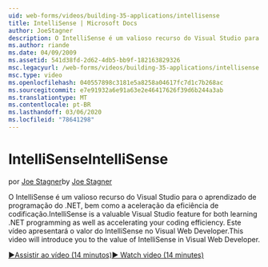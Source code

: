 ```yaml
---
uid: web-forms/videos/building-35-applications/intellisense
title: IntelliSense | Microsoft Docs
author: JoeStagner
description: O IntelliSense é um valioso recurso do Visual Studio para o aprendizado de programação do .NET, bem como a aceleração da eficiência de codificação. Este vídeo apresentará...
ms.author: riande
ms.date: 04/09/2009
ms.assetid: 541d38fd-2d62-4db5-bb9f-182163829326
msc.legacyurl: /web-forms/videos/building-35-applications/intellisense
msc.type: video
ms.openlocfilehash: 040557898c3181e5a8258a04617fc7d1c7b268ac
ms.sourcegitcommit: e7e91932a6e91a63e2e46417626f39d6b244a3ab
ms.translationtype: MT
ms.contentlocale: pt-BR
ms.lasthandoff: 03/06/2020
ms.locfileid: "78641298"
---
```

# <a name="intellisense"></a><span data-ttu-id="bc6e6-104">IntelliSense</span><span class="sxs-lookup"><span data-stu-id="bc6e6-104">IntelliSense</span></span>

<span data-ttu-id="bc6e6-105">por [Joe Stagner](https://github.com/JoeStagner)</span><span class="sxs-lookup"><span data-stu-id="bc6e6-105">by [Joe Stagner](https://github.com/JoeStagner)</span></span>

<span data-ttu-id="bc6e6-106">O IntelliSense é um valioso recurso do Visual Studio para o aprendizado de programação do .NET, bem como a aceleração da eficiência de codificação.</span><span class="sxs-lookup"><span data-stu-id="bc6e6-106">IntelliSense is a valuable Visual Studio feature for both learning .NET programming as well as accelerating your coding efficiency.</span></span> <span data-ttu-id="bc6e6-107">Este vídeo apresentará o valor do IntelliSense no Visual Web Developer.</span><span class="sxs-lookup"><span data-stu-id="bc6e6-107">This video will introduce you to the value of IntelliSense in Visual Web Developer.</span></span>

[<span data-ttu-id="bc6e6-108">&#9654;Assistir ao vídeo (14 minutos)</span><span class="sxs-lookup"><span data-stu-id="bc6e6-108">&#9654; Watch video (14 minutes)</span></span>](https://channel9.msdn.com/Blogs/ASP-NET-Site-Videos/intellisense)
